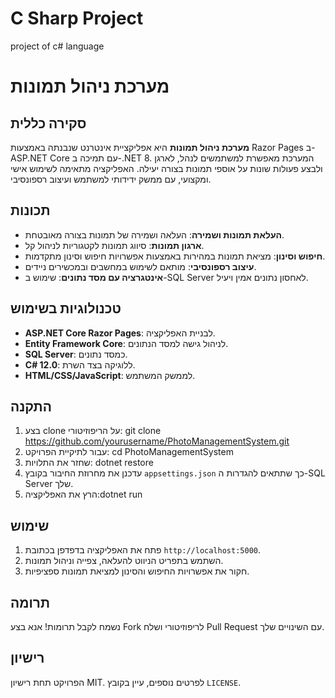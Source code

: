# C Sharp Project
project of c# language
# מערכת ניהול תמונות

## סקירה כללית
**מערכת ניהול תמונות** היא אפליקציית אינטרנט שנבנתה באמצעות Razor Pages ב-ASP.NET Core עם תמיכה ב-.NET 8. המערכת מאפשרת למשתמשים לנהל, לארגן ולבצע פעולות שונות על אוספי תמונות בצורה יעילה. האפליקציה מתאימה לשימוש אישי ומקצועי, עם ממשק ידידותי למשתמש ועיצוב רספונסיבי.

## תכונות
- **העלאת תמונות ושמירה**: העלאה ושמירה של תמונות בצורה מאובטחת.
- **ארגון תמונות**: סיווג תמונות לקטגוריות לניהול קל.
- **חיפוש וסינון**: מציאת תמונות במהירות באמצעות אפשרויות חיפוש וסינון מתקדמות.
- **עיצוב רספונסיבי**: מותאם לשימוש במחשבים ובמכשירים ניידים.
- **אינטגרציה עם מסד נתונים**: שימוש ב-SQL Server לאחסון נתונים אמין ויעיל.

## טכנולוגיות בשימוש
- **ASP.NET Core Razor Pages**: לבניית האפליקציה.
- **Entity Framework Core**: לניהול גישה למסד הנתונים.
- **SQL Server**: כמסד נתונים.
- **C# 12.0**: ללוגיקה בצד השרת.
- **HTML/CSS/JavaScript**: לממשק המשתמש.

## התקנה
1. בצע clone על הריפוזיטורי: git clone https://github.com/yourusername/PhotoManagementSystem.git
2. עבור לתיקיית הפרויקט: cd PhotoManagementSystem
3. שחזר את התלויות: dotnet restore
4. עדכנן את מחרוזת החיבור בקובץ `appsettings.json` כך שתתאים להגדרות ה-SQL Server שלך.
5. הרץ את האפליקציה:dotnet run
   
## שימוש
1. פתח את האפליקציה בדפדפן בכתובת `http://localhost:5000`.
2. השתמש בתפריט הניווט להעלאה, צפייה וניהול תמונות.
3. חקור את אפשרויות החיפוש והסינון למציאת תמונות ספציפיות.

## תרומה
נשמח לקבל תרומות! אנא בצע Fork לריפוזיטורי ושלח Pull Request עם השינויים שלך.

## רישיון
הפרויקט תחת רישיון MIT. לפרטים נוספים, עיין בקובץ `LICENSE`.


   
